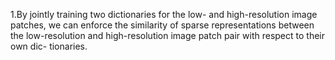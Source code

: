 1.By jointly training two dictionaries for
the low- and high-resolution image patches, we can enforce the
similarity of sparse representations between the low-resolution
and high-resolution image patch pair with respect to their own dic-
tionaries.
